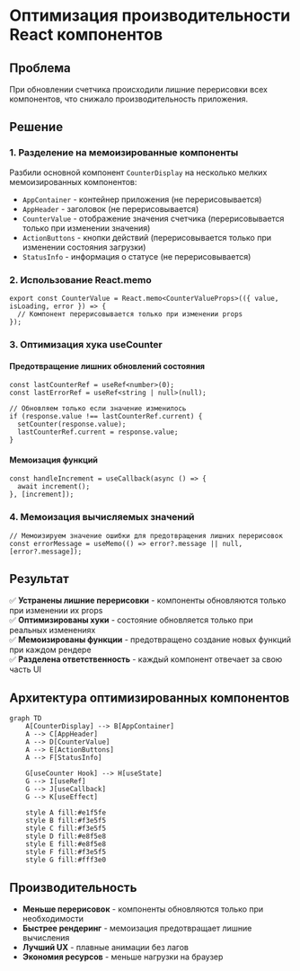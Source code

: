 # Оптимизация производительности React компонентов

## Проблема
При обновлении счетчика происходили лишние перерисовки всех компонентов, что снижало производительность приложения.

## Решение

### 1. Разделение на мемоизированные компоненты

Разбили основной компонент `CounterDisplay` на несколько мелких мемоизированных компонентов:

- `AppContainer` - контейнер приложения (не перерисовывается)
- `AppHeader` - заголовок (не перерисовывается)  
- `CounterValue` - отображение значения счетчика (перерисовывается только при изменении значения)
- `ActionButtons` - кнопки действий (перерисовывается только при изменении состояния загрузки)
- `StatusInfo` - информация о статусе (не перерисовывается)

### 2. Использование React.memo

```tsx
export const CounterValue = React.memo<CounterValueProps>(({ value, isLoading, error }) => {
  // Компонент перерисовывается только при изменении props
});
```

### 3. Оптимизация хука useCounter

#### Предотвращение лишних обновлений состояния
```tsx
const lastCounterRef = useRef<number>(0);
const lastErrorRef = useRef<string | null>(null);

// Обновляем только если значение изменилось
if (response.value !== lastCounterRef.current) {
  setCounter(response.value);
  lastCounterRef.current = response.value;
}
```

#### Мемоизация функций
```tsx
const handleIncrement = useCallback(async () => {
  await increment();
}, [increment]);
```

### 4. Мемоизация вычисляемых значений

```tsx
// Мемоизируем значение ошибки для предотвращения лишних перерисовок
const errorMessage = useMemo(() => error?.message || null, [error?.message]);
```

## Результат

✅ **Устранены лишние перерисовки** - компоненты обновляются только при изменении их props  
✅ **Оптимизированы хуки** - состояние обновляется только при реальных изменениях  
✅ **Мемоизированы функции** - предотвращено создание новых функций при каждом рендере  
✅ **Разделена ответственность** - каждый компонент отвечает за свою часть UI  

## Архитектура оптимизированных компонентов

```mermaid
graph TD
    A[CounterDisplay] --> B[AppContainer]
    A --> C[AppHeader]
    A --> D[CounterValue]
    A --> E[ActionButtons]
    A --> F[StatusInfo]
    
    G[useCounter Hook] --> H[useState]
    G --> I[useRef]
    G --> J[useCallback]
    G --> K[useEffect]
    
    style A fill:#e1f5fe
    style B fill:#f3e5f5
    style C fill:#f3e5f5
    style D fill:#e8f5e8
    style E fill:#e8f5e8
    style F fill:#f3e5f5
    style G fill:#fff3e0
```

## Производительность

- **Меньше перерисовок** - компоненты обновляются только при необходимости
- **Быстрее рендеринг** - мемоизация предотвращает лишние вычисления
- **Лучший UX** - плавные анимации без лагов
- **Экономия ресурсов** - меньше нагрузки на браузер
